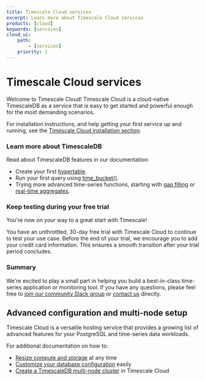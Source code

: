 ```yaml
---
title: Timescale Cloud services
excerpt: Learn more about Timescale Cloud services
products: [cloud]
keywords: [services]
cloud_ui:
    path:
        - [services]
    priority: 1
---
```


# Timescale Cloud services

Welcome to Timescale Cloud! Timescale Cloud is a cloud-native TimescaleDB as a
service that is easy to get started and powerful enough for the most demanding
scenarios.

For installation instructions, and help getting your first service up and
running, see the [Timescale Cloud installation section][cloud-install].

### Learn more about TimescaleDB

Read about TimescaleDB features in our documentation:

*   Create your first [hypertable][hypertable-info].
*   Run your first query using [time_bucket()][time-bucket-info].
*   Trying more advanced time-series functions, starting with
    [gap filling][gap-filling-info] or [real-time aggregates][aggregates-info].

### Keep testing during your free trial

You're now on your way to a great start with Timescale!

You have an unthrottled, 30-day free trial with Timescale Cloud to
continue to test your use case. Before the end of your trial, we encourage you
to add your credit card information. This ensures a smooth transition after
your trial period concludes.

### Summary

We're excited to play a small part in helping you build a best-in-class
time-series application or monitoring tool. If you have any questions, please
feel free to [join our community Slack group][slack-info]
or [contact us][contact-timescale] directly.

## Advanced configuration and multi-node setup

Timescale Cloud is a versatile hosting service that provides a growing list of
advanced features for your PostgreSQL and time-series data workloads.

For additional documentation on how to:

*   [Resize compute and storage][resize] at any time
*   [Customize your database configuration][configuration] easily
*   [Create a TimescaleDB multi-node cluster][multi-node] in Timescale Cloud

[aggregates-info]: /getting-started/:currentVersion:/create-cagg
[cloud-install]: /install/:currentVersion:/installation-cloud/
[configuration]: /cloud/:currentVersion:/service-operations/database-parameters/customize-configuration/
[contact-timescale]: https://www.timescale.com/contact
[gap-filling-info]: /timescaledb/:currentVersion:/how-to-guides/query-data/advanced-analytic-queries#gap-filling
[hypertable-info]: /timescaledb/:currentVersion:/how-to-guides/hypertables
[multi-node]: /cloud/:currentVersion:/cloud-multi-node/
[resize]: /cloud/:currentVersion:/scaling-a-service/
[slack-info]: https://slack-login.timescale.com
[time-bucket-info]: /timescaledb/:currentVersion:/how-to-guides/query-data/advanced-analytic-queries#time-bucket
